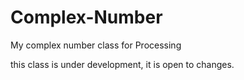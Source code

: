 # Complex-Number
My complex number class for Processing

this class is under development, it is open to changes.
